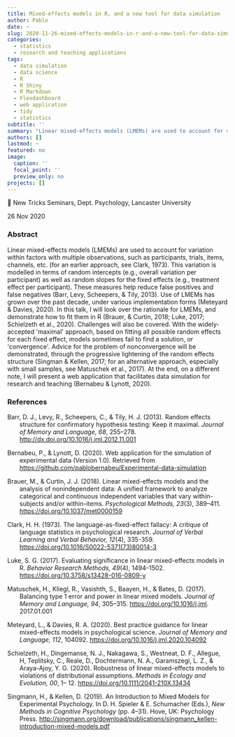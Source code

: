 ```yaml
---
title: Mixed-effects models in R, and a new tool for data simulation
author: Pablo
date: ~
slug: 2020-11-26-mixed-effects-models-in-r-and-a-new-tool-for-data-simulation
categories:
  - statistics
  - research and teaching applications
tags:
  - data simulation
  - data science
  - R
  - R Shiny
  - R Markdown
  - Flexdashboard
  - web application
  - tidy
  - statistics
subtitle: ''
summary: "Linear mixed-effects models (LMEMs) are used to account for variation within factors with multiple observations, such as participants, trials, items, channels, etc. (for an earlier approach, see Clark, 1973). This variation is modelled in terms of random intercepts (e.g., overall variation per participant) as well as random slopes for the fixed effects (e.g., treatment effect per participant). These measures help reduce false positives and false negatives (Barr, Levy, Scheepers, & Tily, 2013). Use of LMEMs has grown over the past decade, under various implementation forms (Meteyard & Davies, 2020). In this talk, I will look over the rationale for LMEMs, and demonstrate how to fit them in R (Brauer, & Curtin, 2018; Luke, 2017; Schielzeth et al., 2020). Challenges will also be covered. With the widely-accepted 'maximal' approach, based on fitting all possible random effects for each fixed effect, models sometimes fail to find a solution, or 'convergence'. Advice for the problem of nonconvergence will be demonstrated, through the progressive lightening of the random effects structure (Singman & Kellen, 2017; for an alternative approach, especially with small samples, see Matuschek et al., 2017). At the end, on a different note, I will present a web application that facilitates data simulation for research and teaching (Bernabeu & Lynott, 2020)."
authors: []
lastmod: ~
featured: no
image:
  caption: ''
  focal_point: ''
  preview_only: no
projects: []
---
```



:round_pushpin: New Tricks Seminars, Dept. Psychology, Lancaster University

26 Nov 2020


### Abstract

Linear mixed-effects models (LMEMs) are used to account for variation within factors with multiple observations, such as participants, trials, items, channels, etc. (for an earlier approach, see Clark, 1973). This variation is modelled in terms of random intercepts (e.g., overall variation per participant) as well as random slopes for the fixed effects (e.g., treatment effect per participant). These measures help reduce false positives and false negatives (Barr, Levy, Scheepers, & Tily, 2013). Use of LMEMs has grown over the past decade, under various implementation forms (Meteyard & Davies, 2020). In this talk, I will look over the rationale for LMEMs, and demonstrate how to fit them in R (Brauer, & Curtin, 2018; Luke, 2017; Schielzeth et al., 2020). Challenges will also be covered. With the widely-accepted 'maximal' approach, based on fitting all possible random effects for each fixed effect, models sometimes fail to find a solution, or 'convergence'. Advice for the problem of nonconvergence will be demonstrated, through the progressive lightening of the random effects structure (Singman & Kellen, 2017; for an alternative approach, especially with small samples, see Matuschek et al., 2017). At the end, on a different note, I will present a web application that facilitates data simulation for research and teaching (Bernabeu & Lynott, 2020).


### References

<div style = "text-indent:-2em; margin-left:2em;">

Barr, D. J., Levy, R., Scheepers, C., & Tily, H. J. (2013). Random effects structure for confirmatory hypothesis testing: Keep it maximal. *Journal of Memory and Language, 68*, 255–278. http://dx.doi.org/10.1016/j.jml.2012.11.001  

Bernabeu, P., & Lynott, D. (2020). Web application for the simulation of experimental data (Version 1.0). Retrieved from https://github.com/pablobernabeu/Experimental-data-simulation

Brauer, M., & Curtin, J. J. (2018). Linear mixed-effects models and the analysis of nonindependent data: A unified framework to analyze categorical and continuous independent variables that vary within-subjects and/or within-items. *Psychological Methods, 23*(3), 389–411. https://doi.org/10.1037/met0000159  

Clark, H. H. (1973). The language-as-fixed-effect fallacy: A critique of language statistics in psychological research. *Journal of Verbal Learning and Verbal Behavior, 12*(4), 335-359. https://doi.org/10.1016/S0022-5371(73)80014-3  

Luke, S. G. (2017). Evaluating significance in linear mixed-effects models in R. *Behavior Research Methods, 49*(4), 1494–1502. https://doi.org/10.3758/s13428-016-0809-y  

Matuschek, H., Kliegl, R., Vasishth, S., Baayen, H., & Bates, D. (2017). Balancing type 1 error and power in linear mixed models. *Journal of Memory and Language, 94*, 305–315. https://doi.org/10.1016/j.jml. 2017.01.001 

Meteyard, L., & Davies, R. A. (2020). Best practice guidance for linear mixed-effects models in psychological science. *Journal of Memory and Language, 112*, 104092. https://doi.org/10.1016/j.jml.2020.104092  

Schielzeth, H., Dingemanse, N. J., Nakagawa, S., Westneat, D. F., Allegue, H, Teplitsky, C., Reale, D., Dochtermann, N. A., Garamszegi, L. Z., & Araya-Ajoy, Y. G. (2020). Robustness of linear mixed-effects models to violations of distributional assumptions. *Methods in Ecology and Evolution, 00*, 1– 12. https://doi.org/10.1111/2041-210X.13434   

Singmann, H., & Kellen, D. (2019). An Introduction to Mixed Models for Experimental Psychology. In D. H. Spieler & E. Schumacher (Eds.), *New Methods in Cognitive Psychology* (pp. 4–31). Hove, UK: Psychology Press. http://singmann.org/download/publications/singmann_kellen-introduction-mixed-models.pdf 

</div>

<br>

